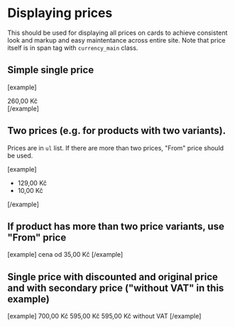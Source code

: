 Displaying prices
=================

This should be used for displaying all prices on cards to achieve consistent look and markup and easy maintentance across entire site. Note that price itself is in span tag with <code>currency_main</code> class.

## Simple single price

[example]
<div class="card-price">
	<span class="currency_main"><span class="price">260,00</span>&nbsp;Kč</span>
</div>
[/example]		

## Two prices (e.g. for products with two variants). 

Prices are in <code>ul</code> list. If there are more than two prices, "From" price should be used.
		
[example]
<span class="card-price">
	<ul class="list-unstyled">
		<li><span class="currency_main"><span class="price">129,00</span>&nbsp;Kč</span></li>
		<li><span class="currency_main"><span class="price">10,00</span>&nbsp;Kč</span></li>
	</ul>
</span>
[/example]

## If product has more than two price variants, use "From" price
[example]
<span class="card-price">
	cena od <span class="currency_main"><span class="price">35,00</span>&nbsp;Kč</span>
</span>
[/example]

## Single price with discounted and original price and with secondary price ("without VAT" in this example)

[example]
<span class="card-price">
	<span class="card-price--before-discount"><span class="currency_main"><span class="price">700,00</span>&nbsp;Kč</span></span>
	<span class="currency_main"><span class="price">595,00</span>&nbsp;Kč</span>
	<span class="card-price--secondary"><span class="price">595,00</span>&nbsp;Kč without VAT</span>
</span>
[/example]